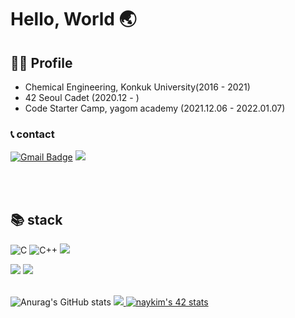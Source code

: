 # Hello, World 🌏

## 🙍‍♀️ Profile
- Chemical Engineering, Konkuk University(2016 - 2021)
- 42 Seoul Cadet (2020.12 - )
- Code Starter Camp, yagom academy (2021.12.06 - 2022.01.07)
### 📞 contact
[![Gmail Badge](https://img.shields.io/badge/Gmail-d14836?style=flat&logo=Gmail&logoColor=white&link=mailto:venniek96@gmail.com)](mailto:venniek96@gmail.com) 
<a href="https://velog.io/@venniek" target="_blank"><img src="https://img.shields.io/badge/Velog-20c997?style=flat&logo=Vimeo&logoColor=white"/></a>
  
 <br/><br/>
## 📚 stack
![C](https://img.shields.io/badge/c-%2300599C.svg?style=flat&logo=c&logoColor=white) ![C++](https://img.shields.io/badge/c++-%2300599C.svg?style=flat&logo=c%2B%2B&logoColor=white) <img src="https://img.shields.io/badge/Swift-F05138?style=flat&logo=Swift&logoColor=white"/>

<img src="https://img.shields.io/badge/Git-f05032?style=flat&logo=Git&logoColor=white" /> <img src="https://img.shields.io/badge/VisualStudioCode-007acc?style=flat&logo=VisualStudioCode&logoColor=white" />
 <br/><br/>
 
![Anurag's GitHub stats](https://github-readme-stats.vercel.app/api?username=venniek&show_icons=true&theme=gruvbox)
<a href="https://solved.ac/profile/vennie09"> <img src="http://mazassumnida.wtf/api/v2/generate_badge?boj=vennie09"/> </a>
[![naykim's 42 stats](https://badge42.vercel.app/api/v2/cl1onp0ze008409mld6l7bhy3/stats?cursusId=21&coalitionId=88)](https://github.com/JaeSeoKim/badge42)
</div>
